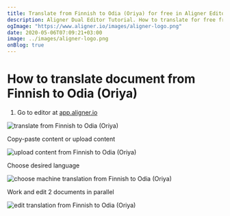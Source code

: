```yaml
---
title: Translate from Finnish to Odia (Oriya) for free in Aligner Editor
description: Aligner Dual Editor Tutorial. How to translate for free from Finnish to Odia (Oriya). Aligner is multilingual document management platform. 
ogImage: "https://www.aligner.io/images/aligner-logo.png"
date: 2020-05-06T07:09:21+03:00
image: ../images/aligner-logo.png
onBlog: true
---
```


# How to translate document from Finnish to Odia (Oriya)

1. Go to editor at [app.aligner.io](https://app.aligner.io "Aligner App web page")

![translate from Finnish to Odia (Oriya)](../aligner-blank-editor.png "translate from Finnish to Odia (Oriya)")

Copy-paste content or upload content

![upload content from Finnish to Odia (Oriya)](../aligner-uploaded-document.png "upload content from Finnish to Odia (Oriya)")

Choose desired language

![choose machine translation from Finnish to Odia (Oriya)](../aligner-language-dropdown.png "choose machine translation from Finnish to Odia (Oriya)")

Work and edit 2 documents in parallel

![edit translation from Finnish to Odia (Oriya)](../aligner-double-sitded-editor.png "edit translation from Finnish to Odia (Oriya)")

